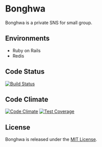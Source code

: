 # Bonghwa

Bonghwa is a private SNS for small group.

## Environments
* Ruby on Rails
* Redis

## Code Status
[![Build Status](https://travis-ci.org/riseshia/Bonghwa.svg?branch=master)](https://travis-ci.org/riseshia/Bonghwa)

## Code Climate
[![Code Climate](https://codeclimate.com/github/riseshia/Bonghwa/badges/gpa.svg)](https://codeclimate.com/github/riseshia/Bonghwa)
[![Test Coverage](https://codeclimate.com/github/riseshia/Bonghwa/badges/coverage.svg)](https://codeclimate.com/github/riseshia/Bonghwa/coverage)

## License
Bonghwa is released under the [MIT License](http://www.opensource.org/licenses/MIT).
